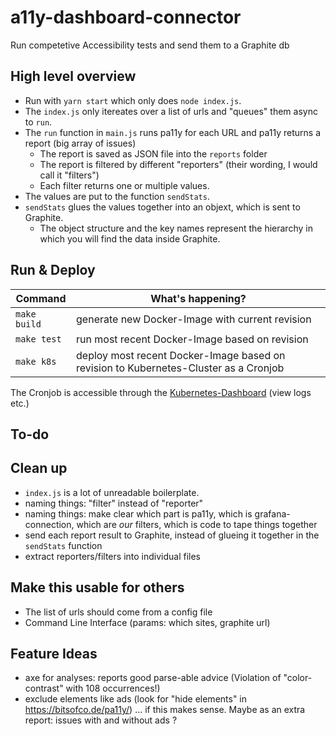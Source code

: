 # a11y-dashboard-connector
Run competetive Accessibility tests and send them to a Graphite db

## High level overview

- Run with `yarn start` which only does `node index.js`.
- The `index.js` only itereates over a list of urls and "queues" them async to `run`.
- The `run` function in `main.js` runs pa11y for each URL and pa11y returns a report (big array of issues)
  - The report is saved as JSON file into the `reports` folder
  - The report is filtered by different "reporters" (their wording, I would call it "filters")
  - Each filter returns one or multiple values.
- The values are put to the function `sendStats`.
- `sendStats` glues the values together into an objext, which is sent to Graphite.
  - The object structure and the key names represent the hierarchy in which you will find the data inside Graphite.

## Run & Deploy

| Command | What's happening? |
| ------  | --------- |
| `make build` | generate new Docker-Image with current revision |
| `make test`  | run most recent Docker-Image based on revision  |
| `make k8s`   | deploy most recent Docker-Image based on revision to Kubernetes-Cluster as a Cronjob|

The Cronjob is accessible through the [Kubernetes-Dashboard](http://217.13.69.11:8080/r/projects/1a5/kubernetes-dashboard:9090/#!/cronjob?namespace=default) (view logs etc.)

## To-do

## Clean up

- `index.js` is a lot of unreadable boilerplate.
- naming things: "filter" instead of "reporter"
- naming things: make clear which part is pa11y, which is grafana-connection, which are _our_ filters, which is code to tape things together
- send each report result to Graphite, instead of glueing it together in the `sendStats` function
- extract reporters/filters into individual files

## Make this usable for others

- The list of urls should come from a config file
- Command Line Interface (params: which sites, graphite url)


## Feature Ideas

- axe for analyses: reports good parse-able advice (Violation of "color-contrast" with 108 occurrences!)
- exclude elements like ads (look for "hide elements" in https://bitsofco.de/pa11y/) ... if this makes sense. Maybe as an extra report: issues with and without ads ?
